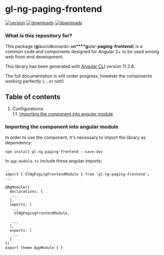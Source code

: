 # gl-ng-paging-frontend
[![version](https://img.shields.io/npm/v/gl-ng-paging-frontend)](https://www.npmjs.com/package/gl-ng-paging-frontend)
[![downloads](https://img.shields.io/npm/types/gl-ng-paging-frontend)](https://www.npmjs.com/package/gl-ng-paging-frontend)
[![downloads](https://img.shields.io/npm/dw/gl-ng-paging-frontend)](https://www.npmjs.com/package/gl-ng-paging-frontend)

### What is this repository for? ###
This package (**g**laucio**l**eonardo-a**n****g**ular-**paging**-**frontend**) is a common code and components designed for Angular 2+ to be used among web front-end development.<br>

This library has been generated with [Angular CLI](https://github.com/angular/angular-cli) version 11.2.8.

The full documentation is still under progress, however the components working perfectly (... or not!)

## Table of contents ##
1. Configurations:<br>
   1.1. [ Importing the component into angular module ](#importing-component)<br>


<a name="importing-component"></a>
### Importing the component into angular module ###
In order to use the component, it's necessary to import the library as dependency:

`npm install gl-ng-paging-frontend --save-dev`


In `app.module.ts` include these angular imports:

```
..
import { GlNgPagingFrontendModule } from 'gl-ng-paging-frontend';
...

@NgModule({
  declarations: [
   ...
  ],
  imports: [
   ...
    GlNgPagingFrontendModule,

   ...
  ],
  exports: [
   ...
  ]
})
export theme AppModule { }
```
